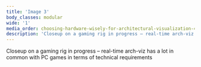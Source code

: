 ```yaml
---
title: 'Image 3'
body_classes: modular
wide: '1'
media_order: choosing-hardware-wisely-for-architectural-visualization-4.jpg
description: 'Closeup on a gaming rig in progress – real-time arch-viz has a lot in common with PC games in terms of technical requirements'
---
```


Closeup on a gaming rig in progress – real-time arch-viz has a lot in common with PC games in terms of technical requirements